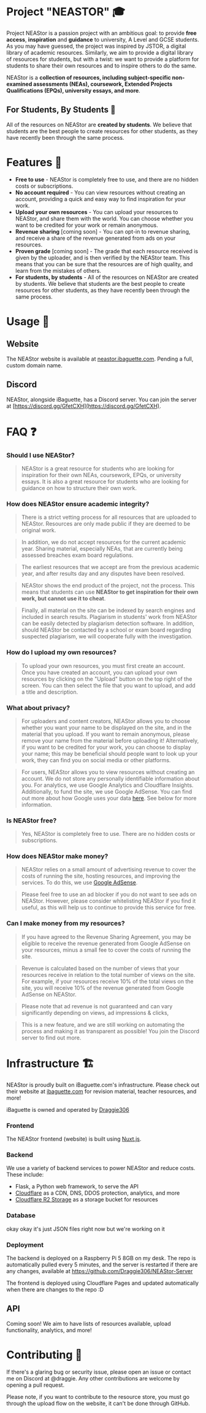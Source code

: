 # Project "NEASTOR" 🎓

Project NEAStor is a passion project with an ambitious goal: to provide **free access**, **inspiration** and **guidance** to university, A Level and GCSE students. As you may have guessed, the project was inspired by JSTOR, a digital library of academic resources. Similarly, we aim to provide a digital library of resources for students, but with a twist: we want to provide a platform for students to share their own resources and to inspire others to do the same. 

NEAStor is a **collection of resources, including subject-specific non-examined assessments (NEAs), coursework, Extended Projects Qualifications (EPQs), university essays, and more**. 

## For Students, By Students 🎒
All of the resources on NEAStor are **created by students**. We believe that students are the best people to create resources for other students, as they have recently been through the same process.

# Features 🚀

- **Free to use** - NEAStor is completely free to use, and there are no hidden costs or subscriptions.
- **No account required** - You can view resources without creating an account, providing a quick and easy way to find inspiration for your work.
- **Upload your own resources** - You can upload your resources to NEAStor, and share them with the world. You can choose whether you want to be credited for your work or remain anonymous.
- **Revenue sharing** [coming soon] - You can opt-in to revenue sharing, and receive a share of the revenue generated from ads on your resources.
- **Proven grade** [coming soon] - The grade that each resource received is given by the uploader, and is then verified by the NEAStor team. This means that you can be sure that the resources are of high quality, and learn from the mistakes of others.
- **For students, by students** - All of the resources on NEAStor are created by students. We believe that students are the best people to create resources for other students, as they have recently been through the same process.

# Usage 📖
## Website
The NEAStor website is available at [neastor.ibaguette.com](https://neastor.ibaguette.com). Pending a full, custom domain name.

## Discord
NEAStor, alongside iBaguette, has a Discord server. You can join the server at [https://discord.gg/GfetCXH](https://discord.gg/GfetCXH).

# FAQ ❓

### Should I use NEAStor?
> NEAStor is a great resource for students who are looking for inspiration for their own NEAs, coursework, EPQs, or university essays. It is also a great resource for students who are looking for guidance on how to structure their own work.

### How does NEAStor ensure academic integrity?
> There is a strict vetting process for all resources that are uploaded to NEAStor. Resources are only made public if they are deemed to be original work.

> In addition, we do not accept resources for the current academic year. Sharing material, especially NEAs, that are currently being assessed breaches exam board regulations. 

> The earliest resources that we accept are from the previous academic year, and after results day and any disputes have been resolved.

> NEAStor shows the end product of the project, not the process. This means that students can use **NEAStor to get inspiration for their own work, but cannot use it to cheat**.

> Finally, all material on the site can be indexed by search engines and included in search results. Plagiarism in students' work from NEAStor can be easily detected by plagiarism detection software. In addition, should NEAStor be contacted by a school or exam board regarding suspected plagiarism, we will cooperate fully with the investigation.

### How do I upload my own resources?
> To upload your own resources, you must first create an account. Once you have created an account, you can upload your own resources by clicking on the "Upload" button on the top right of the screen. You can then select the file that you want to upload, and add a title and description.

### What about privacy?
> For uploaders and content creators, NEAStor allows you to choose whether you want your name to be displayed on the site, and in the material that you upload. If you want to remain anonymous, please remove your name from the material before uploading it! Alternatively, if you want to be credited for your work, you can choose to display your name; this may be beneficial should people want to look up your work, they can find you on social media or other platforms.

> For users, NEAStor allows you to view resources without creating an account. We do not store any personally identifiable information about you. For analytics, we use Google Analytics and Cloudflare Insights. Additionally, to fund the site, we use Google AdSense. You can find out more about how Google uses your data [here](https://policies.google.com/technologies/partner-sites). See below for more information.

### Is NEAStor free?
> Yes, NEAStor is completely free to use. There are no hidden costs or subscriptions.

### How does NEAStor make money?
> NEAStor relies on a small amount of advertising revenue to cover the costs of running the site, hosting resources, and improving the services. To do this, we use [Google AdSense](https://www.google.com/adsense/start/).

> Please feel free to use an ad blocker if you do not want to see ads on NEAStor. However, please consider whitelisting NEAStor if you find it useful, as this will help us to continue to provide this service for free.

### Can I make money from my resources?
> If you have agreed to the Revenue Sharing Agreement, you may be eligible to receive the revenue generated from Google AdSense on your resources, minus a small fee to cover the costs of running the site.

> Revenue is calculated based on the number of views that your resources receive in relation to the total number of views on the site. For example, if your resources receive 10% of the total views on the site, you will receive 10% of the revenue generated from Google AdSense on NEAStor.

> Please note that ad revenue is not guaranteed and can vary significantly depending on views, ad impressions & clicks, 

> This is a new feature, and we are still working on automating the process and making it as transparent as possible! You join the Discord server to find out more.

# Infrastructure 🏗️

NEAStor is proudly built on iBaguette.com's infrastructure. Please check out their website at [ibaguette.com](https://ibaguette.com) for revision material, teacher resources, and more!

iBaguette is owned and operated by [Draggie306](https://github.com/Draggie306)

### Frontend
The NEAStor frontend (website) is built using [Nuxt.js](https://nuxtjs.org/). 

### Backend
We use a variety of backend services to power NEAStor and reduce costs. These include:
- Flask, a Python web framework, to serve the API
- [Cloudflare](https://www.cloudflare.com/) as a CDN, DNS, DDOS protection, analytics, and more
- [Cloudflare R2 Storage](https://developers.cloudflare.com/r2/) as a storage bucket for resources

### Database
okay okay it's just JSON files right now but we're working on it

### Deployment
The backend is deployed on a Raspberry Pi 5 8GB on my desk. The repo is automatically pulled every 5 minutes, and the server is restarted if there are any changes, available at https://github.com/Draggie306/NEAStor-Server

The frontend is deployed using Cloudflare Pages and updated automatically when there are changes to the repo :D

## API
Coming soon! We aim to have lists of resources available, upload functionality, analytics, and more!

# Contributing 🤝
If there's a glaring bug or security issue, please open an issue or contact me on Discord at @draggie. Any other contributions are welcome by opening a pull request.

Please note, if you want to contribute to the resource store, you must go through the upload flow on the website, it can't be done through GitHub.


